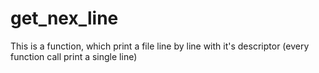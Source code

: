 # get_nex_line 
This is a function, which print a file line by line with it's descriptor (every function call print a single line)
